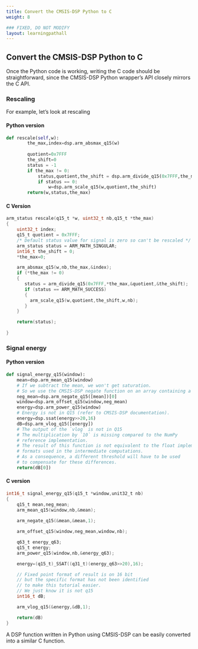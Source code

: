 ```yaml
---
title: Convert the CMSIS-DSP Python to C
weight: 8

### FIXED, DO NOT MODIFY
layout: learningpathall
---
```


## Convert the CMSIS-DSP Python to C

Once the Python code is working, writing the C code should be straightforward, since the CMSIS-DSP Python wrapper’s API closely mirrors the C API.

### Rescaling
For example, let’s look at rescaling
#### Python version

```python
def rescale(self,w):
        the_max,index=dsp.arm_absmax_q15(w)
        
        quotient=0x7FFF 
        the_shift=0
        status = -1
        if the_max != 0:
            status,quotient,the_shift = dsp.arm_divide_q15(0x7FFF,the_max)
            if status == 0:
                w=dsp.arm_scale_q15(w,quotient,the_shift)
        return(w,status,the_max)
```
#### C Version


```C
arm_status rescale(q15_t *w, uint32_t nb,q15_t *the_max)
{
    uint32_t index;
    q15_t quotient = 0x7FFF;
    /* Default status value for signal is zero so can't be rescaled */
    arm_status status = ARM_MATH_SINGULAR;
    int16_t the_shift = 0;
    *the_max=0;

    arm_absmax_q15(w,nb,the_max,&index);
    if (*the_max != 0)
    {
       status = arm_divide_q15(0x7FFF,*the_max,&quotient,&the_shift);
       if (status == ARM_MATH_SUCCESS)
       {
         arm_scale_q15(w,quotient,the_shift,w,nb);
       }
    }

    return(status);
 
}

```

### Signal energy

#### Python version
```python
def signal_energy_q15(window):
    mean=dsp.arm_mean_q15(window)
    # If we subtract the mean, we won't get saturation.
    # So we use the CMSIS-DSP negate function on an array containing a single sample.
    neg_mean=dsp.arm_negate_q15([mean])[0]
    window=dsp.arm_offset_q15(window,neg_mean)
    energy=dsp.arm_power_q15(window)
    # Energy is not in Q15 (refer to CMSIS-DSP documentation).
    energy=dsp.ssat(energy>>20,16)
    dB=dsp.arm_vlog_q15([energy])
    # The output of the `vlog` is not in Q15
    # The multiplication by `10` is missing compared to the NumPy
    # reference implementation.
    # The result of this function is not equivalent to the float implementation due to the different
    # formats used in the intermediate computations.
    # As a consequence, a different threshold will have to be used
    # to compensate for these differences.
    return(dB[0])
```

#### C version
```C
int16_t signal_energy_q15(q15_t *window,unit32_t nb)
{
    q15_t mean,neg_mean;
    arm_mean_q15(window,nb,&mean);
    
    arm_negate_q15(&mean,&mean,1);

    arm_offset_q15(window,neg_mean,window,nb);

    q63_t energy_q63;
    q15_t energy;
    arm_power_q15(window,nb,&energy_q63);

    energy=(q15_t)_SSAT((q31_t)(energy_q63>>20),16);

    // Fixed point format of result is on 16 bit
    // but the specific format has not been identified
    // to make this tutorial easier.
    // We just know it is not q15
    int16_t dB; 

    arm_vlog_q15(&energy,&dB,1);

    return(dB)
}
```

A DSP function written in Python using CMSIS-DSP can be easily converted into a similar C function.

